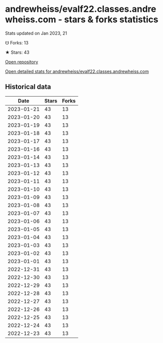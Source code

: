# andrewheiss/evalf22.classes.andrewheiss.com - stars & forks statistics

Stats updated on Jan 2023, 21

☋ Forks: 13

★ Stars: 43

[Open repository](https://github.com/andrewheiss/evalf22.classes.andrewheiss.com)

[Open detailed stats for andrewheiss/evalf22.classes.andrewheiss.com](https://reviewgithub.com/rep/andrewheiss/evalf22.classes.andrewheiss.com)

## Historical data
| Date | Stars | Forks |
|------|-------|-------|
| 2023-01-21 | 43 | 13 | 
| 2023-01-20 | 43 | 13 | 
| 2023-01-19 | 43 | 13 | 
| 2023-01-18 | 43 | 13 | 
| 2023-01-17 | 43 | 13 | 
| 2023-01-16 | 43 | 13 | 
| 2023-01-14 | 43 | 13 | 
| 2023-01-13 | 43 | 13 | 
| 2023-01-12 | 43 | 13 | 
| 2023-01-11 | 43 | 13 | 
| 2023-01-10 | 43 | 13 | 
| 2023-01-09 | 43 | 13 | 
| 2023-01-08 | 43 | 13 | 
| 2023-01-07 | 43 | 13 | 
| 2023-01-06 | 43 | 13 | 
| 2023-01-05 | 43 | 13 | 
| 2023-01-04 | 43 | 13 | 
| 2023-01-03 | 43 | 13 | 
| 2023-01-02 | 43 | 13 | 
| 2023-01-01 | 43 | 13 | 
| 2022-12-31 | 43 | 13 | 
| 2022-12-30 | 43 | 13 | 
| 2022-12-29 | 43 | 13 | 
| 2022-12-28 | 43 | 13 | 
| 2022-12-27 | 43 | 13 | 
| 2022-12-26 | 43 | 13 | 
| 2022-12-25 | 43 | 13 | 
| 2022-12-24 | 43 | 13 | 
| 2022-12-23 | 43 | 13 | 

